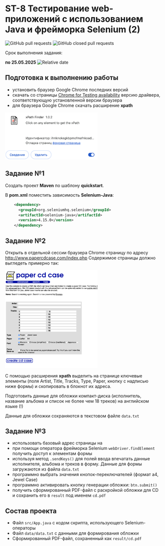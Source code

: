 # ST-8 Тестирование web-приложений с использованием Java и фрейморка Selenium (2)


![GitHub pull requests](https://img.shields.io/github/issues-pr/UNN-CS/ST-8)
![GitHub closed pull requests](https://img.shields.io/github/issues-pr-closed/UNN-CS/ST-8)

Срок выполнения задания:

**по 25.05.2025** ![Relative date](https://img.shields.io/date/1748206800)

## Подготовка к выполнению работы

- установить браузер Google Chrome последних версий
- скачать со страницы [Chrome for Testing availability](https://googlechromelabs.github.io/chrome-for-testing/) версию драйвера, соответствующую установленной версии браузера
- для браузера Google Chrome скачать расширение **xpath**


<img src="./images/xpath.png" width="300">


## Задание №1

Создать проект **Maven** по шаблону **quickstart**. 

В **pom.xml** поместить зависимость **Selenium-Java**:

```xml
    <dependency>
      <groupId>org.seleniumhq.selenium</groupId>
      <artifactId>selenium-java</artifactId>
      <version>4.15.0</version>
    </dependency>

```

## Задание №2

Открыть в отдельной сессии браузера Chrome страницу по адресу http://www.papercdcase.com/index.php
Содержимое страницы должно выгледеть примерно так:

<img src="./images/cd.png" width="300">

С помощью расширения **xpath** выделить на странице ключевые элементы (поля Artist, Title, Tracks, Type, Paper, кнопку с надписью ниже формы) и скопировать в блокнот их адреса.

Подготовить данные для обложки компакт-диска (исполнитель, название альбома и список не более чем 18 треков) на английском языке (!)

Данные для обложки сохраняются в текстовом файле `data.txt`


## Задание №3

- использовать базовый адрес страницы на [](http://www.papercdcase.com/index.php)
- при помощи оператора фрейморка Selenium `webDriver.findElement` получить доступ к элементам формы
- используя метод `.sendKeys()` для полей ввода впечатать данные исполнителя, альбома и треков в форму. Данные для формы загружаются из файла `data.txt`
- программно выбрать значения кнопок-переключателей (формат a4, Jewel Case)
- программно активировать кнопку генерации обложки: `btn.submit()`
- получить сформированный PDF-файл с раскройкой обложки для CD и сохранить его в `result` под именем `cd.pdf`


## Состав проекта

- Файл `src/App.java` с кодом скрипта, использующего Selenium-операторы
- Файл `data/data.txt` с данными для формирования обложки
- Сформированный PDF-файл, сохраненный как `result/cd.pdf`

